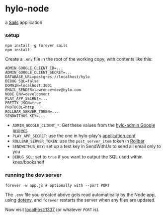 # hylo-node

a [Sails](http://sailsjs.org) application

### setup

```shell
npm install -g forever sails
npm install
```

Create a `.env` file in the root of the working copy, with contents like this:
```
ADMIN_GOOGLE_CLIENT_ID=...
ADMIN_GOOGLE_CLIENT_SECRET=...
DATABASE_URL=postgres://localhost/hylo
DEBUG_SQL=false
DOMAIN=localhost:3001
EMAIL_SENDER=lawrence+dev@hylo.com
NODE_ENV=development
PLAY_APP_SECRET=...
PRETTY_JSON=true
PROTOCOL=http
ROLLBAR_SERVER_TOKEN=...
SENDWITHUS_KEY=...
```
* `ADMIN_GOOGLE_CLIENT_*`: Get these values from the [hylo-admin Google project](https://console.developers.google.com/project/hylo-admin).
* `PLAY_APP_SECRET`: use the one in hylo-play's [application.conf](https://github.com/Hylozoic/hylo-play/blob/master/conf/application.conf)
* `ROLLBAR_SERVER_TOKEN`: use the `post_server_item` token in  [Rollbar](https://rollbar.com/hylo_dev/Hylo/settings/access_tokens/)
* `SENDWITHUS_KEY`: set up a test key in SendWithUs to send all email only to you
* `DEBUG_SQL`: set to `true` if you want to output the SQL used within knex/bookshelf

### running the dev server

```shell
forever -w app.js # optionally with --port PORT
```

The `.env` file you created above gets read automatically by the Node app, using [dotenv](http://www.npmjs.org/package/dotenv), and `forever` restarts the server when any files are updated. 

Now visit [localhost:1337](http://localhost:1337) (or whatever `PORT` is).
